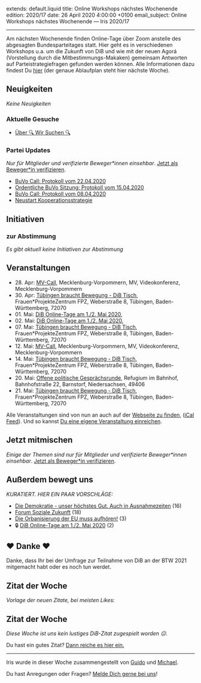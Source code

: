 
extends: default.liquid
title: Online Workshops nächstes Wochenende
edition: 2020/17
date: 26 April 2020 4:00:00 +0100
email_subject: Online Workshops nächstes Wochenende — Iris 2020/17

---
Am nächsten Wochenende finden Online-Tage über Zoom anstelle des abgesagten Bundesparteitages statt. Hier geht es in verschiedenen Workshops u.a. um die Zukunft von DiB und wie mit der neuen Agorá (Vorstellung durch die Mitbestimmungs-Makaken) gemeinsam Antworten auf Parteistrategiefragen gefunden werden können.
Alle Informationen dazu findest Du [hier](https://marktplatz.bewegung.jetzt/t/einladung-zum-online-workshop-am-01-und-02-mai/34122) (der genaue Ablaufplan steht hier nächste Woche).

## Neuigkeiten

_Keine Neuigkeiten_

### Aktuelle Gesuche

 - [Über 🔍 Wir Suchen 🔍](https://marktplatz.bewegung.jetzt/t/ueber-wir-suchen/8837)

### Partei Updates

_Nur für Mitglieder und verifizierte Beweger\*innen einsehbar_. [Jetzt als Beweger\*in verifizieren](https://bewegung.jetzt/bewegerin-werden/).

 - [BuVo Call: Protokoll vom 22.04.2020](https://marktplatz.bewegung.jetzt/t/buvo-call-protokoll-vom-22-04-2020/34259)
 - [Ordentliche BuVo Sitzung: Protokoll vom 15.04.2020](https://marktplatz.bewegung.jetzt/t/ordentliche-buvo-sitzung-protokoll-vom-15-04-2020/34196)
 - [BuVo Call: Protokoll vom 08.04.2020](https://marktplatz.bewegung.jetzt/t/buvo-call-protokoll-vom-08-04-2020/34124)
 - [Neustart Kooperationsstrategie](https://marktplatz.bewegung.jetzt/t/neustart-kooperationsstrategie/30676)

## Initiativen

### zur Abstimmung
_Es gibt aktuell keine Initiativen zur Abstimmung_

## Veranstaltungen

 - 28.&nbsp;Apr: [MV-Call](https://bewegung.jetzt/veranstaltungen/mv-call/), Mecklenburg-Vorpommern, MV, Videokonferenz, Mecklenburg-Vorpommern
 - 30.&nbsp;Apr: [Tübingen braucht Bewegung - DiB Tisch](https://bewegung.jetzt/veranstaltungen/tuebingen-braucht-bewegung-dib-tisch-2-2020-04-30/), Frauen\*ProjekteZentrum FPZ, Weberstraße 8, Tübingen, Baden-Württemberg, 72070
 - 01.&nbsp;Mai: [DiB Online-Tage am 1./2. Mai 2020](https://bewegung.jetzt/veranstaltungen/dib-online-tage-am-1-2-mai-2020-2/), 
 - 02.&nbsp;Mai: [DiB Online-Tage am 1./2. Mai 2020](https://bewegung.jetzt/veranstaltungen/dib-online-tage-am-1-2-mai-2020/), 
 - 07.&nbsp;Mai: [Tübingen braucht Bewegung - DiB Tisch](https://bewegung.jetzt/veranstaltungen/tuebingen-braucht-bewegung-dib-tisch-2-2020-05-07/), Frauen\*ProjekteZentrum FPZ, Weberstraße 8, Tübingen, Baden-Württemberg, 72070
 - 12.&nbsp;Mai: [MV-Call](https://bewegung.jetzt/veranstaltungen/mv-call/), Mecklenburg-Vorpommern, MV, Videokonferenz, Mecklenburg-Vorpommern
 - 14.&nbsp;Mai: [Tübingen braucht Bewegung - DiB Tisch](https://bewegung.jetzt/veranstaltungen/tuebingen-braucht-bewegung-dib-tisch-2-2020-05-14/), Frauen\*ProjekteZentrum FPZ, Weberstraße 8, Tübingen, Baden-Württemberg, 72070
 - 20.&nbsp;Mai: [Offene politische Gesprächsrunde](https://bewegung.jetzt/veranstaltungen/offene-politische-gespraechsrunde-2020-05-20/), Refugium im Bahnhof, Bahnhofstraße 22, Barnstorf, Niedersachsen, 49406
 - 21.&nbsp;Mai: [Tübingen braucht Bewegung - DiB Tisch](https://bewegung.jetzt/veranstaltungen/tuebingen-braucht-bewegung-dib-tisch-2-2020-05-21/), Frauen\*ProjekteZentrum FPZ, Weberstraße 8, Tübingen, Baden-Württemberg, 72070


Alle Veranstaltungen sind von nun an auch auf der [Webseite zu finden](https://bewegung.jetzt/veranstaltungen/), ([iCal Feed](https://bewegung.jetzt/?ical=1)). Und so kannst [Du eine eigene Veranstaltung einreichen](https://marktplatz.bewegung.jetzt/t/eine-veranstaltung-auf-der-webseite-einreichen/21379).

## Jetzt mitmischen

_Einige der Themen sind nur für Mitglieder und verifizierte Beweger\*innen einsehbar_. [Jetzt als Beweger\*in verifizieren](https://bewegung.jetzt/bewegerin-werden/).


## Außerdem bewegt uns

_KURATIERT. HIER EIN PAAR VORSCHLÄGE:_
 - [Die Demokratie - unser höchstes Gut. Auch in Ausnahmezeiten](https://marktplatz.bewegung.jetzt/t/die-demokratie-unser-hoechstes-gut-auch-in-ausnahmezeiten/34256) (16)
 - [Forum Soziale Zukunft](https://marktplatz.bewegung.jetzt/t/forum-soziale-zukunft/34229) (18)
 - [Die Orbanisierung der EU muss aufhören!](https://marktplatz.bewegung.jetzt/t/die-orbanisierung-der-eu-muss-aufhoeren/34238) (3)
 - 🔒 [DiB Online-Tage am 1./2. Mai 2020](https://marktplatz.bewegung.jetzt/t/dib-online-tage-am-1-2-mai-2020/34219) (2)

## ❤️ Danke ❤️
Danke, dass Ihr bei der Umfrage zur Teilnahme von DiB an der BTW 2021 mitgemacht habt oder es noch tun werdet.

## Zitat der Woche
_Vorlage der neuen Zitate, bei meisten Likes:_
## Zitat der Woche
_Diese Woche ist uns kein lustiges DiB-Zitat zugespielt worden ☹._


Du hast ein gutes Zitat? [Dann reiche es hier ein.](https://marktplatz.bewegung.jetzt/t/lustige-dib-zitate/10175)


---

Iris wurde in dieser Woche zusammengestellt von [Guido](https://marktplatz.bewegung.jetzt/u/Guido/) und [Michael](https://marktplatz.bewegung.jetzt/u/MichaelVoss/).

Du hast Anregungen oder Fragen? [Melde Dich gerne bei uns](https://marktplatz.bewegung.jetzt/t/neu-iris-die-woechtliche-zusammenfasssung-zum-sonntagsbrunch/10990)!


